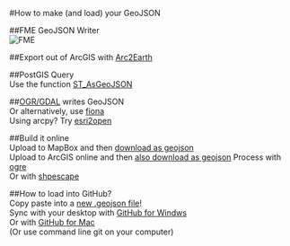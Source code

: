 #How to make (and load) your GeoJSON  
  
##FME GeoJSON Writer  
![FME](http://www.safe.com/inc/images/desktop/formats2.png "FME from Safe Software")  
  
##Export out of ArcGIS with [Arc2Earth](http://www.arc2earth.com/)  
  
##PostGIS Query  
Use the function [ST_AsGeoJSON](http://postgis.org/docs/ST_AsGeoJSON.html)    
  
##[OGR/GDAL](http://www.gdal.org/) writes GeoJSON  
Or alternatively, use [fiona](https://github.com/Toblerity/Fiona)  
Using arcpy? Try [esri2open](https://github.com/project-open-data/esri2open)  
  
##Build it online  
Upload to MapBox and then [download as geojson](https://www.mapbox.com/blog/open-web-geojson/)  
Upload to ArcGIS online and then [also download as geojson](http://blogs.esri.com/esri/arcgis/2014/12/16/arcgis-online-geojson/) Process with [ogre](http://ogre.adc4gis.com/)  
Or with [shpescape](http://www.shpescape.com/)  
  
##How to load into GitHub?  
Copy paste into a [new .geojson file](https://github.com/blog/1327-creating-files-on-github)!  
Sync with your desktop with [GitHub for Windws](https://windows.github.com/)  
Or with [GitHub for Mac](https://mac.github.com/)  
(Or use command line git on your computer)  
